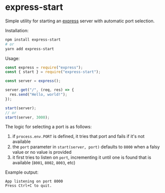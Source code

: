 # express-start

Simple utility for starting an [express][express.js] server with
automatic port selection.

Installation:

``` sh
npm install express-start
# or
yarn add express-start
```

Usage:

``` js
const express = require("express");
const { start } = require("express-start");

const server = express();

server.get("/", (req, res) => {
  res.send("Hello, world!");
});

start(server);
// or
start(server, 3000);
```

The logic for selecting a port is as follows:

1. if `process.env.PORT` is defined, it tries that port and fails if it's not
   available
2. the `port` parameter in `start(server, port)` defaults to `8000` when a falsy
   value or no value is provided
3. it first tries to listen on `port`, incrementing it until one is found that
   is available (`8001`, `8002`, `8003`, etc)

Example output:

``` text
App listening on port 8000
Press Ctrl+C to quit.
```

[express.js]: https://expressjs.com
